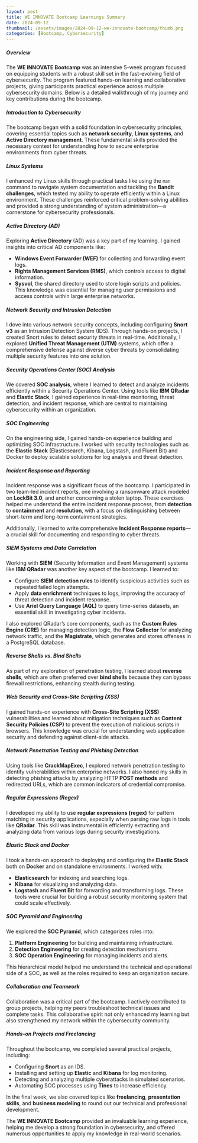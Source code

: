 ```yaml
---
layout: post
title: WE INNOVATE Bootcamp Learnings Summary
date: 2024-09-12 
thumbnail: /assets/images/2024-09-12-we-innovate-bootcamp/thumb.png
categories: [Bootcamp, Cybersecurity]
---
```


##### **Overview**
The **WE INNOVATE Bootcamp** was an intensive 5-week program focused on equipping students with a robust skill set in the fast-evolving field of cybersecurity. The program featured hands-on learning and collaborative projects, giving participants practical experience across multiple cybersecurity domains. Below is a detailed walkthrough of my journey and key contributions during the bootcamp.

 

##### **Introduction to Cybersecurity**
The bootcamp began with a solid foundation in cybersecurity principles, covering essential topics such as **network security**, **Linux systems**, and **Active Directory management**. These fundamental skills provided the necessary context for understanding how to secure enterprise environments from cyber threats.

 

##### **Linux Systems**
I enhanced my Linux skills through practical tasks like using the `man` command to navigate system documentation and tackling the **Bandit challenges**, which tested my ability to operate efficiently within a Linux environment. These challenges reinforced critical problem-solving abilities and provided a strong understanding of system administration—a cornerstone for cybersecurity professionals.

 

##### **Active Directory (AD)**
Exploring **Active Directory** (AD) was a key part of my learning. I gained insights into critical AD components like:
- **Windows Event Forwarder (WEF)** for collecting and forwarding event logs.
- **Rights Management Services (RMS)**, which controls access to digital information.
- **Sysvol**, the shared directory used to store login scripts and policies.
This knowledge was essential for managing user permissions and access controls within large enterprise networks.

 

##### **Network Security and Intrusion Detection**
I dove into various network security concepts, including configuring **Snort v3** as an Intrusion Detection System (IDS). Through hands-on projects, I created Snort rules to detect security threats in real-time. Additionally, I explored **Unified Threat Management (UTM)** systems, which offer a comprehensive defense against diverse cyber threats by consolidating multiple security features into one solution.

 

##### **Security Operations Center (SOC) Analysis**
We covered **SOC analysis**, where I learned to detect and analyze incidents efficiently within a Security Operations Center. Using tools like **IBM QRadar** and **Elastic Stack**, I gained experience in real-time monitoring, threat detection, and incident response, which are central to maintaining cybersecurity within an organization.

 

##### **SOC Engineering**
On the engineering side, I gained hands-on experience building and optimizing SOC infrastructure. I worked with security technologies such as the **Elastic Stack** (Elasticsearch, Kibana, Logstash, and Fluent Bit) and Docker to deploy scalable solutions for log analysis and threat detection.

 

##### **Incident Response and Reporting**
Incident response was a significant focus of the bootcamp. I participated in two team-led incident reports, one involving a ransomware attack modeled on **LockBit 3.0**, and another concerning a stolen laptop. These exercises helped me understand the entire incident response process, from **detection** to **containment** and **resolution**, with a focus on distinguishing between short-term and long-term containment strategies.

Additionally, I learned to write comprehensive **Incident Response reports**—a crucial skill for documenting and responding to cyber threats.

 

##### **SIEM Systems and Data Correlation**
Working with **SIEM** (Security Information and Event Management) systems like **IBM QRadar** was another key aspect of the bootcamp. I learned to:
- Configure **SIEM detection rules** to identify suspicious activities such as repeated failed login attempts.
- Apply **data enrichment** techniques to logs, improving the accuracy of threat detection and incident response.
- Use **Ariel Query Language (AQL)** to query time-series datasets, an essential skill in investigating cyber incidents.

I also explored QRadar’s core components, such as the **Custom Rules Engine (CRE)** for managing detection logic, the **Flow Collector** for analyzing network traffic, and the **Magistrate**, which generates and stores offenses in a PostgreSQL database.

 

##### **Reverse Shells vs. Bind Shells**
As part of my exploration of penetration testing, I learned about **reverse shells**, which are often preferred over **bind shells** because they can bypass firewall restrictions, enhancing stealth during testing.

 

##### **Web Security and Cross-Site Scripting (XSS)**
I gained hands-on experience with **Cross-Site Scripting (XSS)** vulnerabilities and learned about mitigation techniques such as **Content Security Policies (CSP)** to prevent the execution of malicious scripts in browsers. This knowledge was crucial for understanding web application security and defending against client-side attacks.

 

##### **Network Penetration Testing and Phishing Detection**
Using tools like **CrackMapExec**, I explored network penetration testing to identify vulnerabilities within enterprise networks. I also honed my skills in detecting phishing attacks by analyzing HTTP **POST methods** and redirected URLs, which are common indicators of credential compromise.

 

##### **Regular Expressions (Regex)**
I developed my ability to use **regular expressions (regex)** for pattern matching in security applications, especially when parsing raw logs in tools like **QRadar**. This skill was instrumental in efficiently extracting and analyzing data from various logs during security investigations.

 

##### **Elastic Stack and Docker**
I took a hands-on approach to deploying and configuring the **Elastic Stack** both on **Docker** and on standalone environments. I worked with:
- **Elasticsearch** for indexing and searching logs.
- **Kibana** for visualizing and analyzing data.
- **Logstash** and **Fluent Bit** for forwarding and transforming logs.
These tools were crucial for building a robust security monitoring system that could scale effectively.

 

##### **SOC Pyramid and Engineering**
We explored the **SOC Pyramid**, which categorizes roles into:
1. **Platform Engineering** for building and maintaining infrastructure.
2. **Detection Engineering** for creating detection mechanisms.
3. **SOC Operation Engineering** for managing incidents and alerts.

This hierarchical model helped me understand the technical and operational side of a SOC, as well as the roles required to keep an organization secure.

 

##### **Collaboration and Teamwork**
Collaboration was a critical part of the bootcamp. I actively contributed to group projects, helping my peers troubleshoot technical issues and complete tasks. This collaborative spirit not only enhanced my learning but also strengthened my network within the cybersecurity community.

 

##### **Hands-on Projects and Freelancing**
Throughout the bootcamp, we completed several practical projects, including:
- Configuring **Snort** as an IDS.
- Installing and setting up **Elastic** and **Kibana** for log monitoring.
- Detecting and analyzing multiple cyberattacks in simulated scenarios.
- Automating SOC processes using **Tines** to increase efficiency.

In the final week, we also covered topics like **freelancing**, **presentation skills**, and **business modeling** to round out our technical and professional development.

 

The **WE INNOVATE Bootcamp** provided an invaluable learning experience, helping me develop a strong foundation in cybersecurity, and offered numerous opportunities to apply my knowledge in real-world scenarios.


